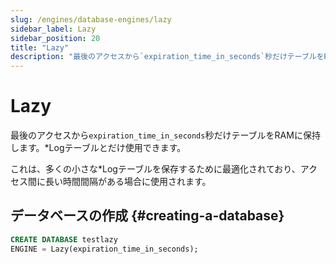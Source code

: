 ```yaml
---
slug: /engines/database-engines/lazy
sidebar_label: Lazy
sidebar_position: 20
title: "Lazy"
description: "最後のアクセスから`expiration_time_in_seconds`秒だけテーブルをRAMに保持します。Logタイプのテーブルとだけ使用できます。"
---
```


# Lazy

最後のアクセスから`expiration_time_in_seconds`秒だけテーブルをRAMに保持します。*Logテーブルとだけ使用できます。

これは、多くの小さな*Logテーブルを保存するために最適化されており、アクセス間に長い時間間隔がある場合に使用されます。

## データベースの作成 {#creating-a-database}

```sql
CREATE DATABASE testlazy 
ENGINE = Lazy(expiration_time_in_seconds);
```
